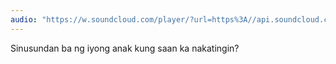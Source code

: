 ```yaml
---
audio: "https://w.soundcloud.com/player/?url=https%3A//api.soundcloud.com/tracks/1405592404%3Fsecret_token%3Ds-QBNUGRC3U0X&color=%23ff5500&auto_play=true&hide_related=false&show_comments=true&show_user=true&show_reposts=false&show_teaser=true&visual=true"
---
```


Sinusundan ba ng iyong anak kung saan ka nakatingin?